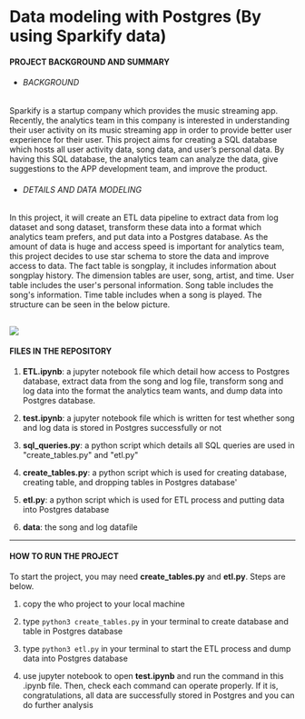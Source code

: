 # Data modeling with Postgres (By using Sparkify data)
#### PROJECT BACKGROUND AND SUMMARY
- ###### BACKGROUND
Sparkify is a startup company which provides the music streaming app. Recently, the analytics team in this company is interested in understanding their user activity on its music streaming app in order to provide better user experience for their user. This project aims for creating a SQL database which hosts all user activity data, song data, and user’s personal data. By having this SQL database, the analytics team can analyze the data, give suggestions to the APP development team, and improve the product.  

- ###### DETAILS AND DATA MODELING
In this project, it will create an ETL data pipeline to extract data from log dataset and song dataset, transform these data into a format which analytics team prefers, and put data into a Postgres database. As the amount of data is huge and access speed is important for analytics team, this project decides to use star schema to store the data and improve access to data. 
The fact table is songplay, it includes information about songplay history. The dimension tables are user, song, artist, and time. User table includes the user's personal information. Song table includes the song's information. Time table includes when a song is played. The structure can be seen in the below picture.

![](https://upload.cc/i1/2019/07/30/K4u9Ee.jpg)
------------
#### FILES IN THE REPOSITORY
1. **ETL.ipynb**: a jupyter notebook file which detail how access to Postgres database, extract data from the song and log file, transform song and log data into the format the analytics team wants, and dump data into Postgres database.

2. **test.ipynb**: a jupyter notebook file which is written for test whether song and log data is stored in Postgres successfully or not

3. **sql_queries.py**: a python script which details all SQL queries are used in "create_tables.py" and "etl.py"

4. **create_tables.py**: a python script which is used for creating database, creating table, and dropping tables in Postgres database'

5. **etl.py**: a python script which is used for ETL process and putting data into Postgres database

6. **data**: the song and log datafile
------------
#### HOW TO RUN THE PROJECT
To start the project, you may need **create_tables.py** and **etl.py**. Steps are below.
1. copy the who project to your local machine

2. type `python3 create_tables.py` in your terminal to create database and table in Postgres database

3. type `python3 etl.py` in your terminal to start the ETL process and dump data into Postgres database

4. use jupyter notebook to open **test.ipynb** and run the command in this .ipynb file. Then, check each command can operate properly. If it is, congratulations, all data are successfully stored in Postgres and you can do further analysis

